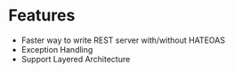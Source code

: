 Features
===

* Faster way to write REST server with/without HATEOAS
* Exception Handling
* Support Layered Architecture